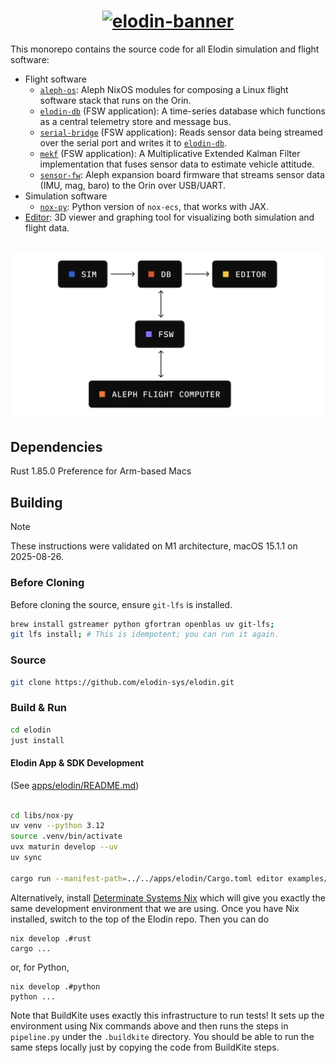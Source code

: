 <h1 align="center">
  <a href="https://www.elodin.systems/">
    <img alt="elodin-banner" src="https://assets.elodin.systems/assets/elodin-banner.png">
  </a>
</h1>

This monorepo contains the source code for all Elodin simulation and flight software:

- Flight software
  - [`aleph-os`](./images/aleph): Aleph NixOS modules for composing a Linux flight software stack that runs on the Orin.
  - [`elodin-db`](./libs/db) (FSW application): A time-series database which functions as a central telemetry store and message bus.
  - [`serial-bridge`](./fsw/serial-bridge) (FSW application): Reads sensor data being streamed over the serial port and writes it to [`elodin-db`](./libs/db).
  - [`mekf`](./fsw/mekf) (FSW application): A Multiplicative Extended Kalman Filter implementation that fuses sensor data to estimate vehicle attitude.
  - [`sensor-fw`](./fsw/sensor-fw): Aleph expansion board firmware that streams sensor data (IMU, mag, baro) to the Orin over USB/UART.
- Simulation software
  - [`nox-py`](./libs/nox-py): Python version of `nox-ecs`, that works with JAX.
- [Editor](./apps/elodin): 3D viewer and graphing tool for visualizing both simulation and flight data.

<h2 align="center">
  <a href="https://www.elodin.systems/">
    <img alt="elodin-stack" src="assets/elodin-stack.png">
  </a>
</h2>

## Dependencies

Rust 1.85.0
Preference for Arm-based Macs

## Building

> [!NOTE]
> These instructions were validated on M1 architecture, macOS 15.1.1 on 2025-08-26.

### Before Cloning

Before cloning the source, ensure `git-lfs` is installed. 

``` sh
brew install gstreamer python gfortran openblas uv git-lfs;
git lfs install; # This is idempotent; you can run it again.
```

### Source

``` sh
git clone https://github.com/elodin-sys/elodin.git
```


### Build & Run
```sh
cd elodin
just install
```

#### Elodin App & SDK Development
(See [apps/elodin/README.md](apps/elodin/README.md))
``` sh

cd libs/nox-py
uv venv --python 3.12
source .venv/bin/activate
uvx maturin develop --uv
uv sync

cargo run --manifest-path=../../apps/elodin/Cargo.toml editor examples/three-body.py
```

Alternatively, install [Determinate Systems Nix](https://determinate.systems/nix-installer/) which will give you exactly the same development environment that we are using. Once you have Nix installed, switch to the top of the Elodin repo. Then you can do 

```
nix develop .#rust
cargo ...
```

or, for Python, 

```
nix develop .#python 
python ...
```

Note that BuildKite uses exactly this infrastructure to run tests! It sets up the environment using Nix commands above and then runs the steps in `pipeline.py` under the `.buildkite` directory. You should be able to run the same steps locally just by copying the code from BuildKite steps. 
